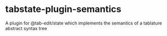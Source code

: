 # tabstate-plugin-semantics
A plugin for @tab-edit/state which implements the semantics of a tablature abstract syntax tree
